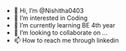 - 👋 Hi, I’m @Nishitha0403
- 👀 I’m interested in Coding
- 🌱 I’m currently learning BE 4th year
- 💞️ I’m looking to collaborate on ...
- 📫 How to reach me through linkedin

<!---
Nishitha0403/Nishitha0403 is a ✨ special ✨ repository because its `README.md` (this file) appears on your GitHub profile.
You can click the Preview link to take a look at your changes.
--->
